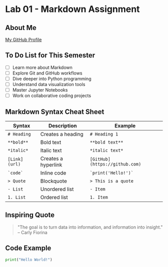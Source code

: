 # Lab 01 - Markdown Assignment

## About Me
[My GitHub Profile](https://github.com/elKranos)

## To Do List for This Semester
- [ ] Learn more about Markdown
- [ ] Explore Git and GitHub workflows
- [ ] Dive deeper into Python programming
- [ ] Understand data visualization tools
- [ ] Master Jupyter Notebooks
- [ ] Work on collaborative coding projects

## Markdown Syntax Cheat Sheet

| Syntax        | Description                           | Example                        |
| ------------- | ------------------------------------- | ------------------------------ |
| `# Heading`   | Creates a heading                    | `# Heading 1`                  |
| `**bold**`    | Bold text                            | `**bold text**`                |
| `*italic*`    | Italic text                          | `*italic text*`                |
| `[Link](url)` | Creates a hyperlink                  | `[GitHub](https://github.com)` |
| `` `code` ``  | Inline code                          | `` `print('Hello!')` ``        |
| `> Quote`     | Blockquote                           | `> This is a quote`            |
| `- List`      | Unordered list                       | `- Item`                       |
| `1. List`     | Ordered list                         | `1. Item`                      |

## Inspiring Quote
> "The goal is to turn data into information, and information into insight." – Carly Fiorina

## Code Example
```python
print("Hello World!")
